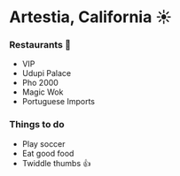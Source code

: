 # Artestia, California :sunny:

### Restaurants :rice:
- VIP 
- Udupi Palace
- Pho 2000
- Magic Wok
- Portuguese Imports 

### Things to do
- Play soccer
- Eat good food
- Twiddle thumbs :+1:
